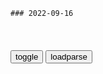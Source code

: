 ```tip
### 2022-09-16
```

<table id="tbc" style="white-space:pre-wrap">
</table>
<button onclick="toggleb()">toggle</button>
<button onclick="loadparse()">loadparse</button>
<br>
<!-- 🌸<br>🍅--🍑<hr>🍀 -->
<pre>
<textarea rows="30" cols="100" style="display: none" id="tar">

圣诞3：士兵在节日纷纷放下武器，用来理解融化C恨
https://mbd.baidu.com/newspage/data/videolanding?nid=sv_4822092001682810680&sourceFrom=rec

<font size="1" style="color:#DCDCDC">2022-09-16</font>

Copy text with Alt-Click

原寸

Copy all links and image links to CSV or JSON

🍀🍀　Rich URL
{{ url | clear }}
{{ url | unicode | clear }}

🍀　Select-WithTitleUrl　Alt + S

{{ title }}
{{ url }}

{{ selected }}

<font size="1" style="color:#DCDCDC">{{ dt:yyyy-MM-DD:zh-cn }}</font>

🍀　Date-422　Alt + D

{{ dt:yyyy-MM-DD:zh-cn }}

🍀　Xpress-TitleUrl　Alt + X

{{ title }}
{{ url }}

<font size="1" style="color:#DCDCDC">{{ dt:yyyy-MM-DD:zh-cn }}</font>

推荐 5 个 JavaScript 字符串插件库_前端达人的博客-CSDN博客
https://blog.csdn.net/Ed7zgeE9X/article/details/120915421

Anchorme.js

这是一个小巧、快速的 Javascript 库，可帮助检测文本中的链接 / URL / 电子邮件并将它们转换为可点击的 HTML 锚链接。

<font size="1" style="color:#DCDCDC">2022-09-16</font>

https://slack-imgs.com/?url=https://pbs.twimg.com/media/EtDY6R8VEAIyk_H?format=jpg&.jpg
https://pbs.twimg.com/media/EtDY6R8VEAIyk_H?format=jpg
https://user-content.gitter-static.net/bb506d22560383efc4db35e332c7ef388ecf8e76/68747470733a2f2f7062732e7477696d672e636f6d2f6d656469612f4574445936523856454149796b5f483f666f726d61743d6a7067?.jpg
https://user-content.gitter-static.net/bb506d22560383efc4db35e332c7ef388ecf8e76/68747470733a2f2f7062732e7477696d672e636f6d2f6d656469612f4574445936523856454149796b5f483f666f726d61743d6a7067

2022年了ipad mini 1还能干嘛？_iPad_什么值得买
https://post.smzdm.com/p/a8xe2756/

https://qna.smzdm.com/202203/31/62451dcfe18bb609.jpg_fo742.jpg

<font size="1" style="color:#DCDCDC">2022-09-16</font>

iPad 可以用来做什么？ - 知乎
https://www.zhihu.com/question/20383108/answer/975010919

20块钱的被动式电容笔，
https://pica.zhimg.com/v2-899e9d093de68d8cbf0fb23cfdf54c53_r.jpg
https://pic3.zhimg.com/v2-3ce0d3adfd354ff968386203b494ad11_r.jpg

<font size="1" style="color:#DCDCDC">2022-09-16</font>

ipadmini从9.3.5降级8.4.1并完美越狱 - lbz007 - 博客园
https://www.cnblogs.com/lbz007oi/p/12333491.html

<font size="1" style="color:#DCDCDC">2022-09-16</font>

每天都打开的资源管理器，用好这些技巧和工具让你秒变高手 | 乐软博客
https://www.isharepc.com/20843.html

QtTabBar，Clover

<font size="1" style="color:#DCDCDC">2022-09-16</font>

使用kindle（电纸书）作为电脑的扩展屏 - Spacedesk 经验分享（iPad，安卓也都可以） - 知乎
https://zhuanlan.zhihu.com/p/495890598

鉴于 “只有你想不到，没有程序猿做不到” 的真理，办法总是有的！

<font size="1" style="color:#DCDCDC">2022-09-16</font>

</textarea>
</pre>
<!-- 🍀<br>🍑-　-🍅<hr>🌸 -->

```note
```

<script src="https://code.jquery.com/jquery-1.11.3.min.js" type="text/javascript"></script>

<script src="https://cdnjs.cloudflare.com/ajax/libs/fancybox/3.5.7/jquery.fancybox.min.js"></script>
<link rel="stylesheet" type="text/css" href="https://cdnjs.cloudflare.com/ajax/libs/fancybox/3.5.7/jquery.fancybox.min.css">

<script type="text/javascript">

var __urlRegex = /(\b(https?|ftp|file):\/\/[-A-Z0-9+&@#\/%?=~_|!:,.;]*[-A-Z0-9+&@#\/%=~_|])/ig;
var __imgRegex = /\.(?:jpe?g|gif|png|webp)$/i;

loadparse();

function parseURL($string){

    var exp = __urlRegex;
    return $string.replace(exp,function(match){
            __imgRegex.lastIndex=0;
            if(__imgRegex.test(match)){
                return '<a data-fancybox="gallery" href="' + match.replace("/p=700", "")
                 + '"><img src="' + match.replace("/p=700", "/p=160x200")+'" width="64"></a>';
            }
            else{
                return '<a href="' + match + '" target="_blank">' + match + '</a>';
            }
        }
    );
}

function loadparse() {
  tbc.innerHTML = parseURL(tar.value);
}

function toggleb() {
  var x = document.getElementById("tar");
  if (x.style.display === "none") {
    x.style.display = "";
  } else {
    x.style.display = "none";
  }
}

</script>
